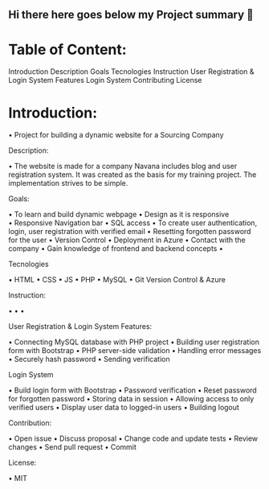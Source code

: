 ## Hi there here goes below my Project summary 👋

# Table of Content:

   Introduction
   Description
   Goals
   Tecnologies
   Instruction
   User Registration & Login System Features
   Login System
   Contributing
   License



 # Introduction:

  • Project for building a dynamic website for a Sourcing Company

 Description: 

  • The website is made for a company Navana includes blog and user registration system. It was created as the basis for my training project. The implementation         strives to be simple.
  
  Goals:
 
  • To learn and build dynamic webpage
  • Design as it is responsive	
  • Responsive Navigation bar
  • SQL access
  • To create user authentication, login, user registration with verified email
  • Resetting forgotten password for the user
  • Version Control
  • Deployment in Azure
  • Contact with the company
  • Gain knowledge of frontend and backend concepts
  •
  
 Tecnologies
 
  • HTML
  • CSS
  • JS
  • PHP
  • MySQL
  • Git Version Control & Azure
 
 Instruction:

  •	
  •	
  •	
  

 User Registration & Login System Features:

  • Connecting MySQL database with PHP project
  • Building user registration form with Bootstrap
  • PHP server-side validation
  • Handling error messages
  • Securely hash password
  • Sending verification 
  
  Login System
  
 •	Build login form with Bootstrap
 •	Password verification
 • Reset password for forgotten password
 •	Storing data in session
 •	Allowing access to only verified users
 •	Display user data to logged-in users
 •	Building logout

  Contribution:

 • Open issue
 • Discuss proposal
 •	Change code and update tests
 •	Review changes
 •	Send pull request
 •	Commit

  License: 
  
  • MIT

